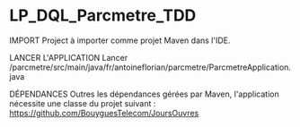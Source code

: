 # LP_DQL_Parcmetre_TDD

IMPORT
Project à importer comme projet Maven dans l'IDE.

LANCER L'APPLICATION
Lancer /parcmetre/src/main/java/fr/antoineflorian/parcmetre/ParcmetreApplication.java

DÉPENDANCES
Outres les dépendances gérées par Maven, l'application nécessite une classe du projet suivant :
https://github.com/BouyguesTelecom/JoursOuvres
